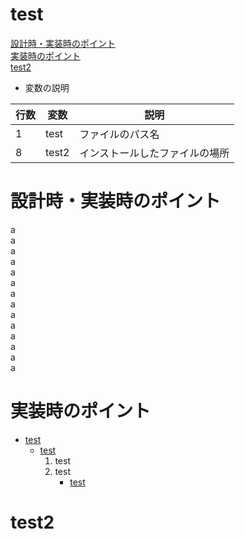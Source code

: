# test

[設計時・実装時のポイント](#設計時実装時のポイント)  
[実装時のポイント](#実装時のポイント)  
[test2](#test2)  

- 変数の説明  

| 行数 |  変数  | 説明|
| ---- | ---- |---|
|  1  |  test  |ファイルのパス名|
|  8  | test2  |インストールしたファイルの場所| 




# 設計時・実装時のポイント
a  
a  
a  
a  
a  
a  
a  
a  
a  
a  
a  
a  
a  
a  
  


# 実装時のポイント
- [test](#test)
  - [test](#test)
    1. test
    2. test
        - [test](#test)
 



# test2

